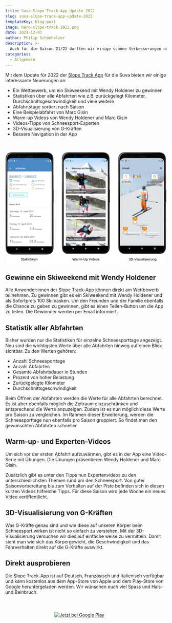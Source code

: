 ```yaml
---
title: Suva Slope Track-App Update 2022
slug: suva-slope-track-app-update-2022
templateKey: blog-post
image: hero-slope-track-2022.png
date: 2021-12-01
author: Philip Schönholzer
description: >-
  Auch für die Saison 21/22 durften wir einige schöne Verbesserungen und Erweiterungen an der Slope Track App von Suva vornehmen.
categories:
  - Allgemein
---
```


Mit dem Update für 2022 der [Slope Track App](/suva-slope-track-app/) für die Suva bieten wir einige interessante Neuerungen an:

- Ein Wettbewerb, um ein Skiweekend mit Wendy Holdener zu gewinnen
- Statistiken über alle Abfahrten wie z.B. zurückgelegt Kilometer, Durchschnittsgeschwindigkeit und viele weitere
- Abfahrtstage sortiert nach Saison
- Eine Beispielabfahrt von Marc Gisin
- Warm-up Videos von Wendy Holdener und Marc Gisin
- Videos-Tipps von Schneesport-Experten
- 3D-Visualisierung von G-Kräften
- Bessere Navigation in der App

&nbsp;

![Update der Slope Track App](slope-track-screenshots-22.png)

## Gewinne ein Skiweekend mit Wendy Holdener

Alle Anwender:innen der Slope Track-App können direkt am Wettbewerb teilnehmen. Zu gewinnen gibt es ein Skiweekend mit Wendy Holdener und als Sofortpreis 100 Skimasken. Um den Freunden und der Familie ebenfalls die Chance zu geben zu gewinnen, gibt es einen Teilen-Button um die App zu teilen. Die Gewinnner werden per Email informiert.

## Statistik aller Abfahrten

Bisher wurden nur die Statistiken für einzelne Schneesporttage angezeigt. Neu sind die wichtigsten Werte über alle Abfahrten hinweg auf einen Blick sichtbar. Zu den Werten gehören:

- Anzahl Schneesporttage
- Anzahl Abfahrten
- Gesamte Abfahrtsdauer in Stunden
- Prozent von hoher Belastung
- Zurückgelegte Kilometer
- Durchschnittsgeschwindigkeit

Beim Öffnen der Abfahrten werden die Werte für alle Abfahrten berechnet. Es ist aber ebenfalls möglich die Zeitraum einzuschränken und entsprechend die Werte anzuzeigen. Zudem ist es nun möglich diese Werte pro Saison zu vergleichen. Im Rahmen dieser Erweiterung, werden die Schneesporttage nun ebenfalls pro Saison gruppiert. So findet man den gewünschten Abfahrten schneller.

## Warm-up- und Experten-Videos

Um sich vor der ersten Abfahrt aufzuwärmen, gibt es in der App eine Video-Serie mit Übungen. Die Übungen präsentieren Wendy Holdener und Marc Gisin.

Zusätzlich gibt es unter den Tipps nun Expertenvideos zu den unterschiedlichsten Themen rund um den Schneesport. Von guter Saisonvorbereitung bis zum Verhalten auf der Piste befinden sich in diesen kurzen Videos hilfreiche Tipps. Für diese Saison wird jede Woche ein neues Video veröffentlicht.

## 3D-Visualisierung von G-Kräften

Was G-Kräfte genau sind und wie diese auf unseren Körper beim Schneesport wirken ist nicht so einfach zu verstehen. Mit der 3D-Visualisierung versuchen wir dies auf einfache weise zu vermitteln. Damit sieht man wie sich das Körpergewicht, die Geschwindigkeit und das Fahrverhalten direkt auf die G-Kräfte auswirkt.

## Direkt ausprobieren

Die Slope Track-App ist auf Deutsch, Französisch und Italienisch verfügbar und kann kostenlos aus dem App-Store von Apple und dem Play-Store von Google heruntergeladen werden. Wir wünschen euch viel Spass und Hals- und Beinbruch.

<a href="https://apps.apple.com/ch/app/slope-track/id405253094?mt=8" target="_new_" rel="nofollow noopener noreferrer" style="display:inline-block;overflow:hidden;background:url(https://linkmaker.itunes.apple.com/de-de/badge-lrg.svg?releaseDate=2010-12-20&kind=iossoftware&bubble=ios_apps) no-repeat;width:135px;height:40px;margin: 0.5em;"></a>
<a href='https://play.google.com/store/apps/details?id=ch.suva.slopetrack.beta&pcampaignid=MKT-Other-global-all-co-prtnr-py-PartBadge-Mar2515-1' target="_new" rel="nofollow noopener noreferrer"><img style="height: 2.95em;" alt='Jetzt bei Google Play' class="lazyload" src='https://play.google.com/intl/en_us/badges/images/generic/de_badge_web_generic.png'/></a>
